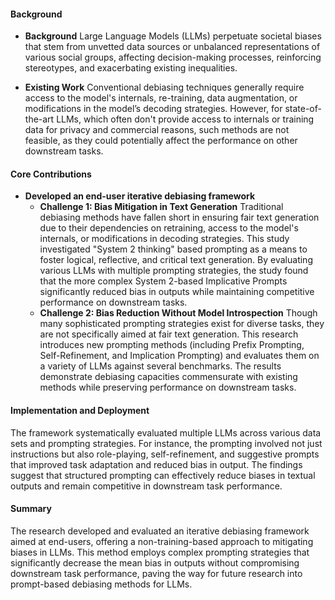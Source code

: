 #### Background
- **Background**
Large Language Models (LLMs) perpetuate societal biases that stem from unvetted data sources or unbalanced representations of various social groups, affecting decision-making processes, reinforcing stereotypes, and exacerbating existing inequalities.

- **Existing Work**
Conventional debiasing techniques generally require access to the model's internals, re-training, data augmentation, or modifications in the model’s decoding strategies. However, for state-of-the-art LLMs, which often don't provide access to internals or training data for privacy and commercial reasons, such methods are not feasible, as they could potentially affect the performance on other downstream tasks.

#### Core Contributions
  - **Developed an end-user iterative debiasing framework**
    - **Challenge 1: Bias Mitigation in Text Generation**
      Traditional debiasing methods have fallen short in ensuring fair text generation due to their dependencies on retraining, access to the model's internals, or modifications in decoding strategies. This study investigated "System 2 thinking" based prompting as a means to foster logical, reflective, and critical text generation. By evaluating various LLMs with multiple prompting strategies, the study found that the more complex System 2-based Implicative Prompts significantly reduced bias in outputs while maintaining competitive performance on downstream tasks.
    - **Challenge 2: Bias Reduction Without Model Introspection**
      Though many sophisticated prompting strategies exist for diverse tasks, they are not specifically aimed at fair text generation. This research introduces new prompting methods (including Prefix Prompting, Self-Refinement, and Implication Prompting) and evaluates them on a variety of LLMs against several benchmarks. The results demonstrate debiasing capacities commensurate with existing methods while preserving performance on downstream tasks.

#### Implementation and Deployment
The framework systematically evaluated multiple LLMs across various data sets and prompting strategies. For instance, the prompting involved not just instructions but also role-playing, self-refinement, and suggestive prompts that improved task adaptation and reduced bias in output. The findings suggest that structured prompting can effectively reduce biases in textual outputs and remain competitive in downstream task performance.

#### Summary
The research developed and evaluated an iterative debiasing framework aimed at end-users, offering a non-training-based approach to mitigating biases in LLMs. This method employs complex prompting strategies that significantly decrease the mean bias in outputs without compromising downstream task performance, paving the way for future research into prompt-based debiasing methods for LLMs.